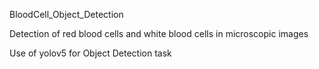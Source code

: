 BloodCell_Object_Detection

Detection of red blood cells and white blood cells in microscopic images 

Use of yolov5 for Object Detection task

